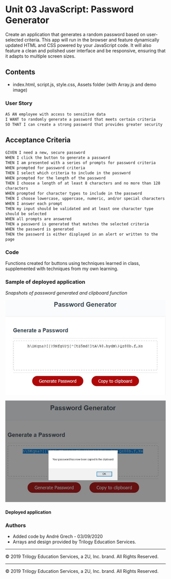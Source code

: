 # Unit 03 JavaScript: Password Generator

Create an application that generates a random password based on user-selected criteria. This app will run in the browser and feature dynamically updated HTML and CSS powered by your JavaScript code. It will also feature a clean and polished user interface and be responsive, ensuring that it adapts to multiple screen sizes.

## Contents

- index.html, script.js, style.css, Assets folder (with Array.js and demo image)

### User Story

```
AS AN employee with access to sensitive data
I WANT to randomly generate a password that meets certain criteria
SO THAT I can create a strong password that provides greater security
```

## Acceptance Criteria

```
GIVEN I need a new, secure password
WHEN I click the button to generate a password
THEN I am presented with a series of prompts for password criteria
WHEN prompted for password criteria
THEN I select which criteria to include in the password
WHEN prompted for the length of the password
THEN I choose a length of at least 8 characters and no more than 128 characters
WHEN prompted for character types to include in the password
THEN I choose lowercase, uppercase, numeric, and/or special characters
WHEN I answer each prompt
THEN my input should be validated and at least one character type should be selected
WHEN all prompts are answered
THEN a password is generated that matches the selected criteria
WHEN the password is generated
THEN the password is either displayed in an alert or written to the page
```

### Code

Functions created for buttons using techniques learned in class, supplemented with techniques from my own learning.

### Sample of deployed application

_Snapshots of password generated and clipboard function_

![](./Assets/passwordFx.jpg)

![](./Assets/clipboardFx.jpg)

#### Deployed application

### Authors

- Added code by Andr&eacute; Grech - 03/09/2020
- Arrays and design provided by Trilogy Education Services.

---

© 2019 Trilogy Education Services, a 2U, Inc. brand. All Rights Reserved.

---

© 2019 Trilogy Education Services, a 2U, Inc. brand. All Rights Reserved.
